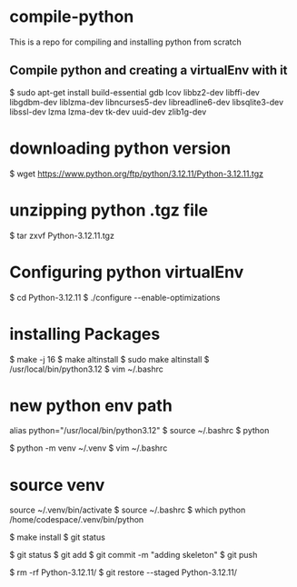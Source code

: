 # compile-python
This is a repo for compiling and installing python from scratch

## Compile python and creating a virtualEnv with it
$ sudo apt-get install build-essential gdb lcov libbz2-dev libffi-dev libgdbm-dev liblzma-dev libncurses5-dev libreadline6-dev libsqlite3-dev libssl-dev lzma lzma-dev tk-dev uuid-dev zlib1g-dev

# downloading python version
$ wget https://www.python.org/ftp/python/3.12.11/Python-3.12.11.tgz

# unzipping python .tgz file
$ tar zxvf Python-3.12.11.tgz

# Configuring python virtualEnv 
$ cd Python-3.12.11
$ ./configure --enable-optimizations

# installing Packages
$ make -j 16
$ make altinstall
$ sudo make altinstall
$ /usr/local/bin/python3.12
$ vim ~/.bashrc
# new python env path
alias python="/usr/local/bin/python3.12"
$ source ~/.bashrc
$ python

$ python -m venv ~/.venv
$ vim ~/.bashrc
# source venv
source ~/.venv/bin/activate
$ source ~/.bashrc
$ which python
/home/codespace/.venv/bin/python

$ make install
$ git status

$ git status
$ git add
$ git commit -m "adding skeleton"
$ git push

$ rm -rf Python-3.12.11/
$ git restore --staged Python-3.12.11/